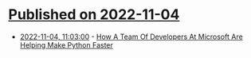 # [Published on 2022-11-04](index.md)

* [2022-11-04, 11:03:00](https://soylentnews.org/article.pl?sid=22/11/03/0330238&from=rss) - [How A Team Of Developers At Microsoft Are Helping Make Python Faster](https://soylentnews.org/article.pl?sid=22/11/03/0330238&from=rss)
